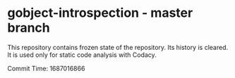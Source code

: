 # gobject-introspection - master branch

This repository contains frozen state of the repository.
Its history is cleared. It is used only for static code
analysis with Codacy.

Commit Time: 1687016866